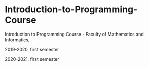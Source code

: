 # Introduction-to-Programming-Course
Introduction to Programming Course - Faculty of Mathematics and Informatics, 

2019-2020, first semester

2020-2021, first semester
